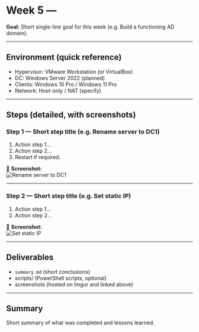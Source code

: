 # Week 5 — <Week Title>

**Goal:** Short single-line goal for this week (e.g. Build a functioning AD domain).

---

## Environment (quick reference)
- Hypervisor: VMware Workstation (or VirtualBox)
- DC: Windows Server 2022 (planned)
- Clients: Windows 10 Pro / Windows 11 Pro
- Network: Host-only / NAT (specify)

---

## Steps (detailed, with screenshots)

### Step 1 — Short step title (e.g. Rename server to DC1)
1. Action step 1...
2. Action step 2...
3. Restart if required.

📸 **Screenshot:**  
![Rename server to DC1](https://i.imgur.com/IMGUR_LINK_GOES_HERE.png)

---

### Step 2 — Short step title (e.g. Set static IP)
1. Action step 1...
2. Action step 2...

📸 **Screenshot:**  
![Set static IP](https://i.imgur.com/IMGUR_LINK_GOES_HERE.png)

---

<!-- Repeat the Step blocks as many times as needed for the week -->

## Deliverables
- `summary.md` (short conclusions)
- scripts/ (PowerShell scripts, optional)
- screenshots (hosted on Imgur and linked above)

---

## Summary
Short summary of what was completed and lessons learned.

